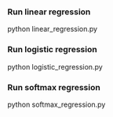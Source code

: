 ### Run linear regression
python linear_regression.py

### Run logistic regression
python logistic_regression.py

### Run softmax regression
python softmax_regression.py
